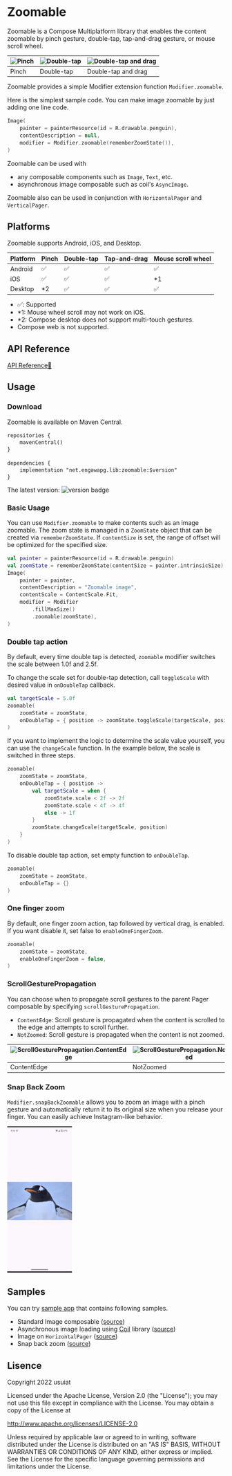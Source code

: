 # Zoomable

Zoomable is a Compose Multiplatform library that enables the content zoomable by pinch gesture, double-tap, tap-and-drag gesture, or mouse scroll wheel.

| <img width="150" alt="Pinch" src="./doc/penguin.gif" /> | <img width="150" alt="Double-tap" src="./doc/double-tap.gif" /> | <img width="150" alt="Double-tap and drag" src="./doc/single_finger_gesture.gif" /> |
|----------------------|-------------------------|------------------------------------|
| Pinch                | Double-tap              | Double-tap and drag                |

Zoomable provides a simple Modifier extension function `Modifier.zoomable`.

Here is the simplest sample code.
You can make image zoomable by just adding one line code.

```Kotlin
Image(
    painter = painterResource(id = R.drawable.penguin),
    contentDescription = null,
    modifier = Modifier.zoomable(rememberZoomState()),
)
```

Zoomable can be used with

- any composable components such as `Image`, `Text`, etc.
- asynchronous image composable such as coil's `AsyncImage`.

Zoomable also can be used in conjunction with `HorizontalPager` and `VerticalPager`.

## Platforms

Zoomable supports Android, iOS, and Desktop.

|Platform|Pinch|Double-tap|Tap-and-drag|Mouse scroll wheel|
|--|--|--|--|--|
|Android|✅|✅|✅|✅|
|iOS|✅|✅|✅|*1|
|Desktop|*2|✅|✅|✅|

- ✅: Supported
- *1: Mouse wheel scroll may not work on iOS.
- *2: Compose desktop does not support multi-touch gestures.
- Compose web is not supported. 

## API Reference

[API Reference🔎](https://usuiat.github.io/Zoomable/)

## Usage

### Download

Zoomable is available on Maven Central.

```
repositories {
    mavenCentral()
}

dependencies {
    implementation "net.engawapg.lib:zoomable:$version"
}
```

The latest version: <img alt="version badge" src="https://img.shields.io/github/v/release/usuiat/Zoomable?filter=*.*.*">

### Basic Usage

You can use `Modifier.zoomable` to make contents such as an image zoomable.
The zoom state is managed in a `ZoomState` object that can be created via `rememberZoomState`.
If `contentSize` is set, the range of offset will be optimized for the specified size.

```Kotlin
val painter = painterResource(id = R.drawable.penguin)
val zoomState = rememberZoomState(contentSize = painter.intrinsicSize)
Image(
    painter = painter,
    contentDescription = "Zoomable image",
    contentScale = ContentScale.Fit,
    modifier = Modifier
        .fillMaxSize()
        .zoomable(zoomState),
)
```

### Double tap action

By default, every time double tap is detected, `zoomable` modifier switches the scale between 1.0f and 2.5f.

To change the scale set for double-tap detection, call `toggleScale` with desired value in `onDoubleTap` callback.

```Kotlin
val targetScale = 5.0f
zoomable(
    zoomState = zoomState,
    onDoubleTap = { position -> zoomState.toggleScale(targetScale, position) }
)
```

If you want to implement the logic to determine the scale value yourself, you can use the `changeScale` function.
In the example below, the scale is switched in three steps.

```Kotlin
zoomable(
    zoomState = zoomState,
    onDoubleTap = { position ->
        val targetScale = when {
            zoomState.scale < 2f -> 2f
            zoomState.scale < 4f -> 4f
            else -> 1f
        }
        zoomState.changeScale(targetScale, position)
    }
)
```

To disable double tap action, set empty function to `onDoubleTap`.

```Kotlin
zoomable(
    zoomState = zoomState,
    onDoubleTap = {}
)
```

### One finger zoom

By default, one finger zoom action, tap followed by vertical drag, is enabled.
If you want disable it, set false to `enableOneFingerZoom`.

```Kotlin
zoomable(
    zoomState = zoomState,
    enableOneFingerZoom = false,
)
```

### ScrollGesturePropagation

You can choose when to propagate scroll gestures to the parent Pager composable by specifying `scrollGesturePropagation`.

- `ContentEdge`: Scroll gesture is propagated when the content is scrolled to the edge and attempts to scroll further.
- `NotZoomed`: Scroll gesture is propagated when the content is not zoomed.

| <img width="150" alt="ScrollGesturePropagation.ContentEdge" src="./doc/ScrollGesturePropagation.ContentEdge.gif" /> | <img width="150" alt="ScrollGesturePropagation.NotZoomed" src="./doc/ScrollGesturePropagation.NotZoomed.gif" /> |
|---------------------------------------------------|-------------------------------------------------|
| ContentEdge                                       | NotZoomed                                       |

### Snap Back Zoom

`Modifier.snapBackZoomable` allows you to zoom an image with a pinch gesture and automatically return it to its original size when you release your finger.
You can easily achieve Instagram-like behavior.

<img width="150" alt="Snap back zoom" src="./doc/snap_back_zoomable.gif" />

## Samples

You can try [sample app](./composeApp/) that contains following samples.

- Standard Image composable ([source](composeApp/src/commonMain/kotlin/net/engawapg/app/zoomable/BasicSample.kt))
- Asynchronous image loading using [Coil](https://coil-kt.github.io/coil/) library ([source](composeApp/src/commonMain/kotlin/net/engawapg/app/zoomable/CoilSample.kt))
- Image on `HorizontalPager` ([source](composeApp/src/commonMain/kotlin/net/engawapg/app/zoomable/PagerSample.kt))
- Snap back zoom ([source](composeApp/src/commonMain/kotlin/net/engawapg/app/zoomable/SnapBackSample.kt))

## Lisence

Copyright 2022 usuiat

Licensed under the Apache License, Version 2.0 (the "License");
you may not use this file except in compliance with the License.
You may obtain a copy of the License at

http://www.apache.org/licenses/LICENSE-2.0

Unless required by applicable law or agreed to in writing, software
distributed under the License is distributed on an "AS IS" BASIS,
WITHOUT WARRANTIES OR CONDITIONS OF ANY KIND, either express or implied.
See the License for the specific language governing permissions and
limitations under the License.
